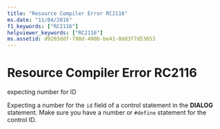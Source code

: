 ```yaml
---
title: "Resource Compiler Error RC2116"
ms.date: "11/04/2016"
f1_keywords: ["RC2116"]
helpviewer_keywords: ["RC2116"]
ms.assetid: d9203ddf-798d-490b-be41-0dd3f7d53653
---
```

# Resource Compiler Error RC2116

expecting number for ID

Expecting a number for the `id` field of a control statement in the **DIALOG** statement. Make sure you have a number or `#define` statement for the control ID.